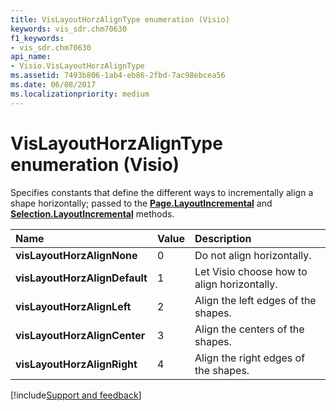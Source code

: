 ```yaml
---
title: VisLayoutHorzAlignType enumeration (Visio)
keywords: vis_sdr.chm70630
f1_keywords:
- vis_sdr.chm70630
api_name:
- Visio.VisLayoutHorzAlignType
ms.assetid: 7493b806-1ab4-eb86-2fbd-7ac98ebcea56
ms.date: 06/08/2017
ms.localizationpriority: medium
---
```



# VisLayoutHorzAlignType enumeration (Visio)

Specifies constants that define the different ways to incrementally align a shape horizontally; passed to the **[Page.LayoutIncremental](Visio.Page.LayoutIncremental.md)** and **[Selection.LayoutIncremental](Visio.Selection.LayoutIncremental.md)** methods.



|Name|Value|Description|
|:-----|:-----|:-----|
| **visLayoutHorzAlignNone**|0|Do not align horizontally.|
| **visLayoutHorzAlignDefault**|1|Let Visio choose how to align horizontally.|
| **visLayoutHorzAlignLeft**|2|Align the left edges of the shapes.|
| **visLayoutHorzAlignCenter**|3|Align the centers of the shapes.|
| **visLayoutHorzAlignRight**|4|Align the right edges of the shapes.|

[!include[Support and feedback](~/includes/feedback-boilerplate.md)]